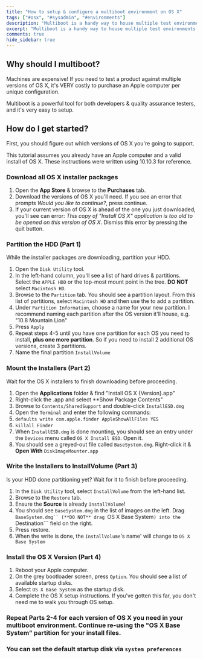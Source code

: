 ```yaml
---
title: "How to setup & configure a multiboot environment on OS X"
tags: ["#osx", "#sysadmin", "#environments"]
description: "Multiboot is a handy way to house multiple test environments & configurations on one machine. Multiboot is very easy to setup on OS X"
excerpt: "Multiboot is a handy way to house multiple test environments & configurations on one machine. Multiboot is very easy to configure in OS X."
comments: true
hide_sidebar: true
---
```


## Why should I multiboot?

Machines are expensive! If you need to test a product against multiple versions of OS X, it's VERY costly to purchase an Apple computer per unique configuration. 

Multiboot is a powerful tool for both developers & quality assurance testers, and it's very easy to setup. 

## How do I get started?

First, you should figure out which versions of OS X you're going to support. 

This tutorial assumes you already have an Apple computer and a valid install of OS X. These instructions were written using 10.10.3 for reference.

### Download all OS X installer packages

1. Open the **App Store** & browse to the **Purchases** tab. 
2. Download the versions of OS X you'll need. If you see an error that prompts *Would you like to continue?*, press continue.
3. If your current version of OS X is ahead of the one you just downloaded, you'll see can error: *This copy of "Install OS X" application is too old to be opened on this version of OS X*. Dismiss this error by pressing the quit button. 


### Partition the HDD (Part 1)

While the installer packages are downloading, partition your HDD. 

1. Open the ``Disk Utility`` tool.
2. In the left-hand column, you'll see a list of hard drives & partitions. Select the ```APPLE HDD``` or the top-most mount point in the tree. **DO NOT** select ```Macintosh HD```.
3. Browse to the ```Partition``` tab. You should see a partition layout. From this list of partitions, select ```Macintosh HD```  and then use the <i class="fa fa-plus"></i> to add a partition.
4. Under ```Partition Information```, choose a name for your new partition. I recommend naming each partition after the OS version it'll house, e.g. "10.8 Mountain Lion"
5. Press ```Apply```
6. Repeat steps 4-5 until you have one partition for each OS you need to install, **plus one more partition**. So if you need to install 2 additional OS versions, create 3 partitions. 
7. Name the final partition ```InstallVolume```

### Mount the Installers (Part 2)

Wait for the OS X installers to finish downloading before proceeding.

1. Open the **Applications** folder & find "Install OS X {Version}.app"
2. Right-click the .app and select **Show Package Contents"
3. Browse to ```Contents/SharedSupport``` and double-click ```InstallESD.dmg```
4. Open the ```Terminal``` and enter the following commands:
5. ```defaults write com.apple.finder AppleShowAllFiles YES```
6. ```killall Finder```
7. When ```InstallESD.dmg``` is done mounting, you should see an entry under the ```Devices``` menu called ```OS X Install ESD```. Open it.
8. You should see a greyed-out file called ```BaseSystem.dmg```. Right-click it & **Open With** ```DiskImageMounter.app```

### Write the Installers to InstallVolume (Part 3)

Is your HDD done partitioning yet? Wait for it to finish before proceeding. 

1. In the ```Disk Utility``` tool, select ```InstallVolume``` from the left-hand list. 
2. Browse to the ```Restore``` tab.
3. Ensure the **Source** is already ```InstallVolume```! 
4. You should see ```BaseSystem.dmg``` in the list of images on the left. Drag ```BaseSystem.dmg`` (**DO NOT** drag ```OS X Base System```) into the ```Destination``` field on the right.
5. Press restore.
6. When the write is done, the ```InstallVolume```'s name' will change to ```OS X Base System```

### Install the OS X Version (Part 4)

1. Reboot your Apple computer.
2. On the grey bootloader screen, press ```Option```. You should see a list of available startup disks.
3. Select ```OS X Base System``` as the startup disk. 
4. Complete the OS X setup instructions. If you've gotten this far, you don't need me to walk you through OS setup. <i class="fa fa-heart"></i>

### Repeat Parts 2-4 for each version of OS X you need in your multiboot environment. Continue re-using the "OS X Base System" partition for your install files.
 
### You can set the default startup disk via ```system preferences```